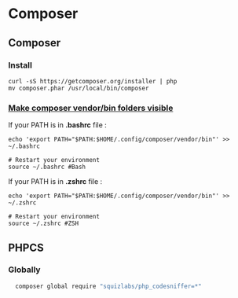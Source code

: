 # Composer

## Composer

### Install

```text
curl -sS https://getcomposer.org/installer | php
mv composer.phar /usr/local/bin/composer
```

### [Make composer vendor/bin folders visible](https://stackoverflow.com/a/46488419)

If your PATH is in **.bashrc** file :

```text
echo 'export PATH="$PATH:$HOME/.config/composer/vendor/bin"' >> ~/.bashrc

# Restart your environment
source ~/.bashrc #Bash
```

If your PATH is in **.zshrc** file :

```text
echo 'export PATH="$PATH:$HOME/.config/composer/vendor/bin"' >> ~/.zshrc

# Restart your environment
source ~/.zshrc #ZSH
```

## PHPCS 

### Globally

```bash
  composer global require "squizlabs/php_codesniffer=*"
```


